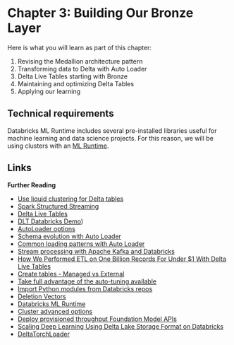 # Chapter 3: Building Our Bronze Layer 

Here is what you will learn as part of this chapter:

1. Revising the Medallion architecture pattern
2. Transforming data to Delta with Auto Loader
3. Delta Live Tables starting with Bronze
3. Maintaining and optimizing Delta Tables
5. Applying our learning

## Technical requirements 

Databricks ML Runtime includes several pre-installed libraries useful for machine learning and data science projects. For this reason, we will be using clusters with an [ML Runtime](https://docs.databricks.com/runtime/mlruntime.html#introduction-to-databricks-runtime-for-machine-learning).

  
## Links

**Further Reading**
- [Use liquid clustering for Delta tables](https://docs.databricks.com/en/delta/clustering.html)
- [Spark Structured Streaming](https://spark.apache.org/docs/latest/structured-streaming-programming-guide.html)
- [Delta Live Tables](https://docs.databricks.com/en/delta-live-tables/index.html)
- [DLT Databricks Demo](https://www.databricks.com/resources/demos/tutorials/lakehouse-platform/full-delta-live-table-pipeline))
- [AutoLoader options](https://docs.databricks.com/ingestion/auto-loader/options.html)
- [Schema evolution with Auto Loader](https://docs.databricks.com/ingestion/auto-loader/schema.html#configure-schema-inference-and-evolution-in-auto-loader)
- [Common loading patterns with Auto Loader](https://docs.databricks.com/ingestion/auto-loader/patterns.html)
- [Stream processing with Apache Kafka and Databricks](https://docs.databricks.com/structured-streaming/kafka.html)
- [How We Performed ETL on One Billion Records For Under $1 With Delta Live Tables](https://www.databricks.com/blog/2023/04/14/how-we-performed-etl-one-billion-records-under-1-delta-live-tables.html)
- [Create tables - Managed vs External](https://docs.databricks.com/en/data-governance/unity-catalog/create-tables.html#create-tables)
- [Take full advantage of the auto-tuning available](https://docs.databricks.com/delta/tune-file-size.html#configure-delta-lake-to-control-data-file-size)
- [Import Python modules from Databricks repos](https://docs.databricks.com/en/delta-live-tables/import-workspace-files.html)
- [Deletion Vectors](https://docs.databricks.com/en/delta/deletion-vectors.html)
- [Databricks ML Runtime](https://docs.databricks.com/runtime/mlruntime.html#introduction-to-databricks-runtime-for-machine-learning)
- [Cluster advanced options](https://docs.databricks.com/en/clusters/configure.html#spark-configuration)
- [Deploy provisioned throughput Foundation Model APIs](https://docs.databricks.com/en/machine-learning/foundation-models/deploy-prov-throughput-foundation-model-apis.html)
- [Scaling Deep Learning Using Delta Lake Storage Format on Databricks](https://www.databricks.com/dataaisummit/session/scaling-deep-learning-using-delta-lake-storage-format-databricks/)
- [DeltaTorchLoader](https://github.com/delta-incubator/deltatorch)

